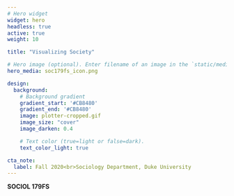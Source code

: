 ```yaml
---
# Hero widget
widget: hero
headless: true
active: true
weight: 10

title: "Visualizing Society"

# Hero image (optional). Enter filename of an image in the `static/media/` folder.
hero_media: soc179fs_icon.png

design:
  background:
    # Background gradient
    gradient_start: '#CB8480'
    gradient_end: '#CB8480'
    image: plotter-cropped.gif
    image_size: "cover"
    image_darken: 0.4

    # Text color (true=light or false=dark).
    text_color_light: true

cta_note:
  label: Fall 2020<br>Sociology Department, Duke University
---
```


**SOCIOL 179FS**
